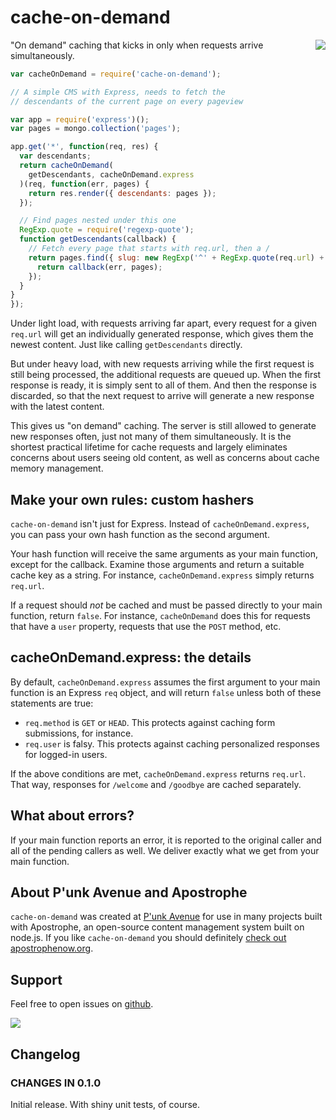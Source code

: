 # cache-on-demand

<a href="http://apostrophenow.org/"><img src="https://raw.githubusercontent.com/punkave/cache-on-demand/master/logos/logo-box-madefor.png" align="right" /></a>

"On demand" caching that kicks in only when requests arrive simultaneously.

```javascript
var cacheOnDemand = require('cache-on-demand');

// A simple CMS with Express, needs to fetch the
// descendants of the current page on every pageview

var app = require('express')();
var pages = mongo.collection('pages');

app.get('*', function(req, res) {
  var descendants;
  return cacheOnDemand(
    getDescendants, cacheOnDemand.express
  )(req, function(err, pages) {
    return res.render({ descendants: pages });
  });

  // Find pages nested under this one
  RegExp.quote = require('regexp-quote');
  function getDescendants(callback) {
    // Fetch every page that starts with req.url, then a /
    return pages.find({ slug: new RegExp('^' + RegExp.quote(req.url) + '/') }).toArray(err, pages) {
      return callback(err, pages);
    });
  }
}
});
```

Under light load, with requests arriving far apart, every request for a given `req.url` will get an individually generated response, which gives them the newest content. Just like calling `getDescendants` directly.

But under heavy load, with new requests arriving while the first request is still being processed, the additional requests are queued up. When the first response is ready, it is simply sent to all of them. And then the response is discarded, so that the next request to arrive will generate a new response with the latest content.

This gives us "on demand" caching. The server is still allowed to generate new responses often, just not many of them simultaneously. It is the shortest practical lifetime for cache requests and largely eliminates concerns about users seeing old content, as well as concerns about cache memory management.

## Make your own rules: custom hashers

`cache-on-demand` isn't just for Express. Instead of `cacheOnDemand.express`, you can pass your own hash function as the second argument.

Your hash function will receive the same arguments as your main function, except for the callback. Examine those arguments and return a suitable cache key as a string. For instance, `cacheOnDemand.express` simply returns `req.url`.

If a request should *not* be cached and must be passed directly to your main function, return `false`. For instance, `cacheOnDemand` does this for requests that have a `user` property, requests that use the `POST` method, etc.

## cacheOnDemand.express: the details

By default, `cacheOnDemand.express` assumes the first argument to your main function is an Express `req` object, and will return `false` unless both of these statements are true:

* `req.method` is `GET` or `HEAD`. This protects against caching form submissions, for instance.
* `req.user` is falsy. This protects against caching personalized responses for logged-in users.

If the above conditions are met, `cacheOnDemand.express` returns `req.url`. That way, responses for `/welcome` and `/goodbye` are cached separately.

## What about errors?

If your main function reports an error, it is reported to the original caller and all of the pending callers as well. We deliver exactly what we get from your main function.

## About P'unk Avenue and Apostrophe

`cache-on-demand` was created at [P'unk Avenue](http://punkave.com) for use in many projects built with Apostrophe, an open-source content management system built on node.js. If you like `cache-on-demand` you should definitely [check out apostrophenow.org](http://apostrophenow.org).

## Support

Feel free to open issues on [github](http://github.com/punkave/cache-on-demand).

<a href="http://punkave.com/"><img src="https://raw.githubusercontent.com/punkave/cache-on-demand/master/logos/logo-box-builtby.png" /></a>

## Changelog

### CHANGES IN 0.1.0

Initial release. With shiny unit tests, of course.
